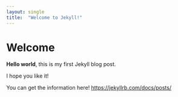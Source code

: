 ```yaml
---
layout: single
title:  "Welcome to Jekyll!"
---
```


# Welcome

**Hello world**, this is my first Jekyll blog post.

I hope you like it!

You can get the information here!
https://jekyllrb.com/docs/posts/
